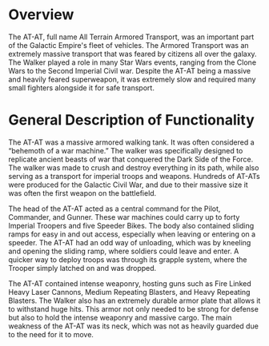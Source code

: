 # Overview

The AT-AT, full name All Terrain Armored Transport, was an important part of the Galactic Empire's fleet of vehicles.
The Armored Transport was an extremely massive transport that was feared by citizens all over the galaxy.
The Walker played a role in many Star Wars events, ranging from the Clone Wars to the Second Imperial Civil war.
Despite the AT-AT being a massive and heavily feared superweapon, it was extremely slow and required many small fighters alongside it for safe transport.

# General Description of Functionality

The AT-AT was a massive armored walking tank.
It was often considered a “behemoth of a war machine.” The walker was specifically designed to replicate ancient beasts of war that conquered the Dark Side of the Force.
The walker was made to crush and destroy everything in its path, while also serving as a transport for imperial troops and weapons.
Hundreds of AT-ATs were produced for the Galactic Civil War, and due to their massive size it was often the first weapon on the battlefield.

The head of the AT-AT acted as a central command for the Pilot, Commander, and Gunner.
These war machines could carry up to forty Imperial Troopers and five Speeder Bikes.
The body also contained sliding ramps for easy in and out access, especially when leaving or entering on a speeder.
The AT-AT had an odd way of unloading, which was by kneeling and opening the sliding ramp, where soldiers could leave and enter.
A quicker way to deploy troops was through its grapple system, where the Trooper simply latched on and was dropped.

The AT-AT contained intense weaponry, hosting guns such as Fire Linked Heavy Laser Cannons, Medium Repeating Blasters, and Heavy Repeating Blasters.
The Walker also has an extremely durable armor plate that allows it to withstand huge hits.
This armor not only needed to be strong for defense but also to hold the intense weaponry and massive cargo.
The main weakness of the AT-AT was its neck, which was not as heavily guarded due to the need for it to move.
